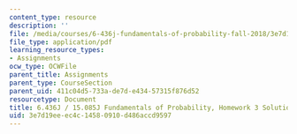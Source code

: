 ```yaml
---
content_type: resource
description: ''
file: /media/courses/6-436j-fundamentals-of-probability-fall-2018/3e7d19eeec4c14580910d486accd9597_MIT6_436JF18_hw3solutions.pdf
file_type: application/pdf
learning_resource_types:
- Assignments
ocw_type: OCWFile
parent_title: Assignments
parent_type: CourseSection
parent_uid: 411c04d5-733a-de7d-e434-57315f876d52
resourcetype: Document
title: 6.436J / 15.085J Fundamentals of Probability, Homework 3 Solutions
uid: 3e7d19ee-ec4c-1458-0910-d486accd9597
---
```


